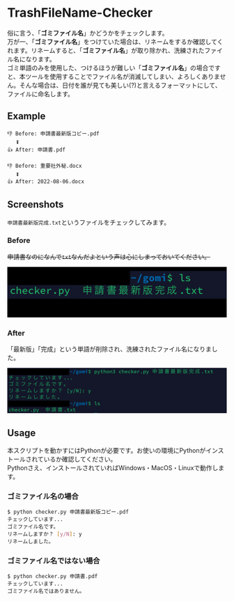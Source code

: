 # TrashFileName-Checker
俗に言う、「**ゴミファイル名**」かどうかをチェックします。<br>
万が一、「**ゴミファイル名**」をつけていた場合は、リネームをするか確認してくれます。リネームすると、「**ゴミファイル名**」が取り除かれ、洗練されたファイル名になります。<br>
ゴミ単語のみを使用した、つけるほうが難しい「**ゴミファイル名**」の場合ですと、本ツールを使用することでファイル名が消滅してしまい、よろしくありません。そんな場合は、日付を誰が見ても美しい(?)と言えるフォーマットにして、ファイルに命名します。

## Example
```
👎 Before: 申請書最新版コピー.pdf
   ⏬
👍 After: 申請書.pdf

👎 Before: 重要社外秘.docx
   ⏬
👍 After: 2022-08-06.docx
```

## Screenshots
`申請書最新版完成.txt`というファイルをチェックしてみます。

### Before
~~申請書なのになんで`txt`なんだよという声は心にしまっておいてください。~~

![image](image/before.jpg)

### After
「最新版」「完成」という単語が削除され、洗練されたファイル名になりました。

![image](image/after.jpg)

## Usage
本スクリプトを動かすにはPythonが必要です。お使いの環境にPythonがインストールされているか確認してください。<br>
Pythonさえ、インストールされていればWindows・MacOS・Linuxで動作します。

### ゴミファイル名の場合
```bash
$ python checker.py 申請書最新版コピー.pdf
チェックしています...
ゴミファイル名です。
リネームしますか？ [y/N]: y
リネームしました。
```

### ゴミファイル名ではない場合
```bash
$ python checker.py 申請書.pdf
チェックしています...
ゴミファイル名ではありません。
```

